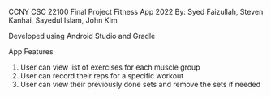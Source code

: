 CCNY CSC 22100 Final Project
Fitness App
2022
By: Syed Faizullah, Steven Kanhai, Sayedul Islam, John Kim

Developed using Android Studio and Gradle

App Features
1) User can view list of exercises for each muscle group
2) User can record their reps for a specific workout
3) User can view their previously done sets and remove the sets if needed

